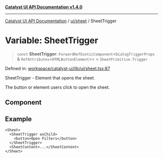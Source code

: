 [**Catalyst UI API Documentation v1.4.0**](../../../README.md)

---

[Catalyst UI API Documentation](../../../README.md) / [ui/sheet](../README.md) / SheetTrigger

# Variable: SheetTrigger

> `const` **SheetTrigger**: `ForwardRefExoticComponent`\<`DialogTriggerProps` & `RefAttributes`\<`HTMLButtonElement`\>\> = `SheetPrimitive.Trigger`

Defined in: [workspace/catalyst-ui/lib/ui/sheet.tsx:87](https://github.com/TheBranchDriftCatalyst/catalyst-ui/blob/main/lib/ui/sheet.tsx#L87)

SheetTrigger - Element that opens the sheet.

The button or element users click to open the sheet.

## Component

## Example

```tsx
<Sheet>
  <SheetTrigger asChild>
    <button>Open Filters</button>
  </SheetTrigger>
  <SheetContent>...</SheetContent>
</Sheet>
```
